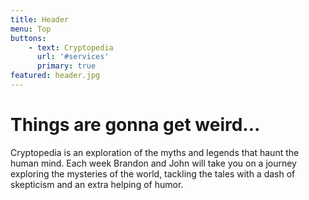 ```yaml
---
title: Header
menu: Top
buttons:
    - text: Cryptopedia
      url: '#services'
      primary: true
featured: header.jpg
---
```


# Things are gonna get weird...


Cryptopedia is an exploration of the myths and legends that haunt the human mind. 
Each week Brandon and John will take you on a journey exploring the mysteries of the world,
tackling the tales with a dash of skepticism and an extra helping of humor.